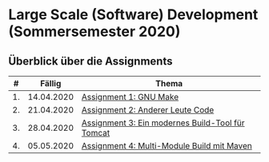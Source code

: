 # Large Scale (Software) Development (Sommersemester 2020)

## Überblick über die Assignments
| # | Fällig | Thema |
|---|--------|-------|
| 1. | 14.04.2020 | [Assignment 1: GNU Make](01_gnumake/readme.md) |
| 2. | 21.04.2020 | [Assignment 2: Anderer Leute Code](02_tomcat/readme.md) |
| 3. | 28.04.2020 | [Assignment 3: Ein modernes Build-Tool für Tomcat](03_maven/readme.md) |
| 4. | 05.05.2020 | [Assignment 4: Multi-Module Build mit Maven](04_multimodule/readme.md) |


